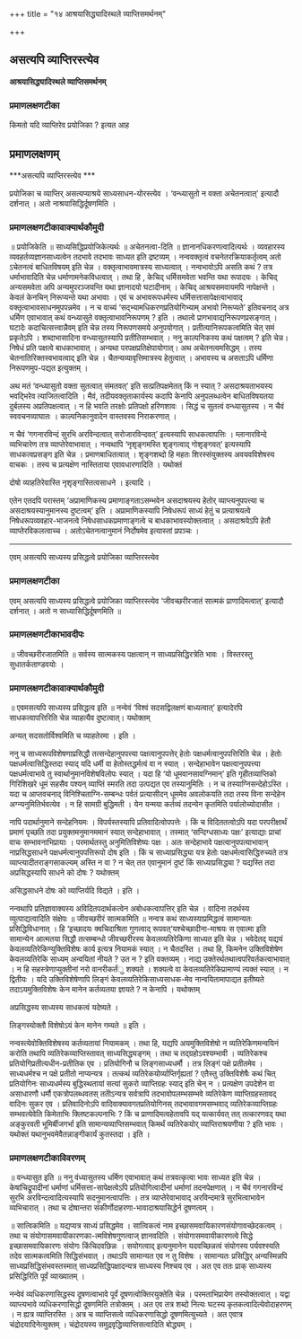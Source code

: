 +++
title = "१४ आश्रयासिद्ध्यादिस्थले व्याप्तिसमर्थनम्"

+++


## असत्यपि व्याप्तिरस्त्येव

**आश्रयासिद्ध्यादिस्थले व्याप्तिसमर्थनम्** 

### **प्रमाणलक्षणटीका**

किमतो यदि व्याप्तिरेव प्रयोजिका ? इत्यत आह

## प्रमाणलक्षणम्

***असत्यपि व्याप्तिरस्त्येव ***

प्रयोजिका च व्याप्तिर् असत्यप्याश्रये साध्यसाधन-योरस्त्येव । ‘वन्ध्यासुतो न वक्ता अचेतनत्वात्’ इत्यादौ दर्शनात् । अतो नाश्रयासिद्धिर्दूषणमिति ।

### **प्रमाणलक्षणटीकावाक्यार्थकौमुदी**

॥ प्रयोजिकेति ॥ साध्यसिद्धिप्रयोजिकेत्यर्थः ॥ अचेतनत्वा-दिति ॥ ज्ञानानधिकरणत्वादित्यर्थः । व्यवहारस्य व्यवहर्तव्यज्ञानसाध्यत्वेन तदभावे तदभावः साध्यत इति द्रष्टव्यम् । नन्ववक्तृत्वं वचनेतरक्रियाकर्तृत्वम् अतो ऽचेतनत्वं बाधितविषयम् इति चेन्न । वक्तृत्वाभावमात्रस्य साध्यत्वात् । नन्वभावोऽपि असति कथं ? तत्र धर्माभावादिति चेन्न धर्माणामनेकविधत्वात् । तथा हि , केचिद् धर्मिसमवेता भवन्ति यथा रूपादयः । केचिद् अन्यसमवेता अपि अन्यमुपरञ्जयन्ति यथा ज्ञानादयो घटादीनाम् । केचिद् आश्रयसमवायमपि नापेक्षन्ते । केवलं केनचिन् निरूप्यन्ते यथा अभावाः । एवं च अभावरूपधर्मस्य धर्मिसत्तासापेक्षत्वाभावाद् वक्तृत्वाभावसाधनमुपपन्नमेव । न च वाच्यं ‘सद्भ्यामधिकरणप्रतियोगिभ्याम् अभावो निरूप्यते’ इतिवचनाद् अत्र धर्मिण एवाभावात् कथं वन्ध्यासुते वक्तृत्वाभावनिरूपणम् ? इति । तथात्वे प्रागभावाद्यनिरूपणप्रसङ्गात् । घटादेः कदाचित्सत्त्वान्नैवम् इति चेन्न तस्य निरूपणसमये अनुपयोगात् । प्रतीत्यानिरूपकत्वमिति चेत् समं प्रकृतेऽपि । शब्दाभासादिना वन्ध्यासुतस्यापि प्रतीतिसम्भवात् । ननु काल्पनिकस्य कथं पक्षत्वम् ? इति चेन्न। निषेधं प्रति पक्षत्वे बाधकाभावात् । अन्यथा परपक्षप्रतिक्षेपायोगात्। अथ अचेतनत्वमसिद्धम् । तस्य चेतनातिरिक्तस्वभावत्वाद् इति चेन्न । चैतन्यव्यावृत्तिमात्रस्य हेतुत्वात् । अभावस्य च असताऽपि धर्मिणा निरूपणमुप-पद्यत इत्युक्तम् ।

अथ मतं ‘वन्ध्यासुतो वक्ता सुतत्वात् संमतवत्’ इति सत्प्रतिपक्षमेतत् किं न स्यात् ? असदाश्रयताभयस्य भवद्भिरेव त्याजितत्वादिति । मैवं, तदीयवक्तृताकार्यस्य कदापि केनापि अनुपलब्धत्वेन बाधितविषयतया दुर्बलस्य अप्रतिपक्षत्वात् । न हि भवति तरक्षोः प्रतिपक्षो हरिणशावः । सिद्धं च सुतत्वं वन्ध्यासुतस्य । न चैवं स्ववचनव्याघातः । काल्पनिकानुवादेन वास्तवस्य निराकरणात् ।

न चैवं ‘गगनारविन्दं सुरभि अरविन्दत्वात् सरोजारविन्दवत्’ इत्यस्यापि साधकत्वापत्तिः । म्लानारविन्दे व्यभिचारेण तत्र व्याप्तेरेवाभावात् । नन्वथापि ‘नृशृङ्गमस्ति शृङ्गत्वाद् गोशृङ्गवत्’ इत्यस्यापि साधकत्वप्रसङ्ग इति चेन्न । प्रमाणबाधितत्वात् । शृङ्गशब्दो हि महतः शिरस्संयुक्तस्य अवयवविशेषस्य वाचकः । तस्य च प्रत्यक्षेण नास्तिताया एवावधारणादिति । यथोक्तं

दोषो व्याहतिरेवास्ति नृशृङ्गास्तित्वसाधने । इत्यादि ।

एतेन एतदपि परास्तम् ‘अप्रामाणिकस्य प्रमाणाङ्गताऽसम्भवेन असदाश्रयस्य हेतोर् व्याप्त्यनुपपत्त्या च असदाश्रयस्यानुमानस्य दुष्टत्वम्’ इति । अप्रामाणिकस्यापि निषेधरूपं साध्यं हेतुं च प्रत्याश्रयत्वे निषेधरूपव्यवहार-भाजनत्वे निषेधसाधकप्रमाणाङ्गत्वे च बाधकाभावस्योक्तत्वात् । असदाश्रयेऽपि हेतौ व्याप्तेरविकलत्वाच्च । अतोऽचेतनत्वानुमानं निर्दोषमेव इत्यास्तां प्रपञ्चः ।

------------------------------------------------------------------------

एवम् असत्यपि साध्यस्य प्रसिद्धत्वे प्रयोजिका व्याप्तिरस्त्येव

### **प्रमाणलक्षणटीका**

एवम् असत्यपि साध्यस्य प्रसिद्धत्वे प्रयोजिका व्याप्तिरस्त्येव ‘जीवच्छरीरजातं सात्मकं प्राणादिमत्वात्’ इत्यादौ दर्शनात् । अतो न साध्यासिद्धिर्दूषणमिति ॥

### **प्रमाणलक्षणटीकाभावदीपः**

॥ जीवच्छरीरजातमिति ॥ सर्वस्य सात्मकस्य पक्षत्वान् न साध्यप्रसिद्धिरत्रेति भावः । विस्तरस्तु सुधातर्कताण्डवयोः ।

### **प्रमाणलक्षणटीकावाक्यार्थकौमुदी**

॥ एवमसत्यपि साध्यस्य प्रसिद्धत्व इति ॥ नन्वेवं ‘विश्वं सदसद्विलक्षणं बाध्यत्वात्’ इत्यादेरपि साधकत्वापत्तिरिति चेन्न व्याहत्यैव दुष्टत्वात्। यथोक्तम्

अन्यत् सदसतोर्विश्वमिति च व्याहतेरमा । इति ।

ननु च साध्यरूपविशेषणाप्रसिद्धौ तत्सन्देहानुपपत्त्या पक्षत्वानुपपत्तेर् हेतोः पक्षधर्मत्वानुपपत्तिरिति चेन्न । हेतोः पक्षधर्मत्वासिद्धिस्तदा स्याद् यदि धर्मी वा हेतोस्तद्धर्मत्वं वा न स्यात् । सन्देहाभावेन पक्षत्वानुपपत्त्या पक्षधर्मत्वाभावे तु स्वार्थानुमानविशेषविलोपः स्यात् । यदा हि ‘यो धूमवानसावग्निमान्’ इति गृहीतव्याप्तिको गिरिशिखरे धूमं सहसैव पश्यन् व्याप्तिं स्मरति तदा उत्पद्यत एव तस्यानुमितिः । न च तस्याग्निसन्देहोऽस्ति । यदा च आप्तवचनाद् विनिश्चिताग्नि-सम्बन्धः पर्वतं प्रत्यासीदन् धूममेव अवलोकयति तदा तस्य विना सन्देहेन अग्न्यनुमितिर्भवत्येव । न हि सामग्री बुद्धिमती । येन यन्मया कर्तव्यं तदन्येन कृतमिति पर्यालोच्योदासीत ।

नापि पदार्थानुमाने सन्देहनियमः । विपर्यस्तस्यापि प्रतिवादित्वोपपत्तेः । किं च विदिततत्वोऽपि यदा परपरीक्षार्थं प्रमाणं पृच्छति तदा प्रयुक्तमनुमानममानं स्यात् सन्देहाभावात् । तस्मात् ‘सन्दिग्धसाध्यः पक्षः’ इत्याद्याः प्राचां वाचः सम्भावनाभिप्रायाः । परमार्थतस्तु
अनुमितिविशेष्यः पक्षः । अतः सन्देहाभावे पक्षत्वानुपपत्याभावान् नाप्रसिद्धसाधने पक्षधर्मत्वानुपपत्तिरूपो दोष इति । किं च साध्याप्रसिद्ध्या यत्र हेतोः पक्षधर्मत्वासिद्धिरुच्यते तत्र व्याप्त्यादीतराङ्गसाकल्यम् अस्ति न वा ? न चेत् तत एवानुमानं दुष्टं किं साध्याप्रसिद्ध्या ? यद्यस्ति तदा अप्रसिद्धस्यापि साधने को दोषः ? यथोक्तम्

असिद्धसाधने दोषः को व्याप्तिर्यदि विद्यते । इति ।

नन्वथापि प्रतिज्ञावाक्यस्य अविदितपदार्थकत्वेन अबोधकत्वापत्तिर् इति चेन्न । वादिना तदर्थस्य व्युत्पाद्यत्वादिति संक्षेपः ॥ जीवच्छरीरं सात्मकमिति ॥ नन्वत्र कथं साध्यस्याप्रमिद्धत्वं सामान्यतः प्रसिद्धिविधानात् । हि ‘इच्छादयः क्वचिदाश्रिता गुणत्वाद् रूपवत्‘यश्चेच्छादीना-माश्रयः स एवात्मा इति सामान्येन आत्मतया सिद्धौ तत्सम्बन्धो जीवच्छरीरस्य केवलव्यतिरेकिणा साध्यत इति चेन्न । भवेदेतद् यद्ययं केवलव्यतिरेकिण्युक्तिविशेषः कार्य इत्यत्र नियामकं स्यात् । न चैतदस्ति । तथा हि, किमनेन उक्तिविशेषेण केवलव्यतिरेकि साध्यम् अन्वयितां नीयते ? उत न ? इति वक्तव्यम् । नाद्य उक्तेरर्थतथात्वपरिवर्तकत्वाभावात् । न हि सहस्त्रेणाप्युक्तीनां नरो वानरीकर्तंु शक्यते । शक्यत्वे वा केवलव्यतिरेकिप्रामाण्यं त्यक्तं स्यात् । न द्वितीयः । यदि उक्तिविशेषेणापि लिङ्गं केवलव्यतिरेकिसाध्यसाधक-मेव नान्वयितामापाद्यत इतीष्यते तदाऽयमुक्तिविशेषः केन मानेन कर्तव्यतया ज्ञायते ? न केनापि । यथोक्तम्

अप्रसिद्धस्य साध्यस्य साधकत्वं यदेष्यते ।

लिङ्गस्योक्तौ विशेषोऽयं केन मानेन गम्यते ॥ इति ।

नन्वस्त्येवोक्तिविशेषस्य कर्तव्यतायां नियामकम् । तथा हि, यद्यपि अयमुक्तिविशेषो न व्यतिरेकिणमन्वयिनं करोति तथापि व्यतिरेकव्याप्तिस्तावत् साध्यसिद्ध्यङ्गम् । तथा च तद्ग्रहोऽवश्यम्भावी । व्यतिरेकश्च प्रतियोगिप्रतीत्यधीन-प्रतीतिक एव । प्रतियोगिनौ च लिङ्गसाध्यधर्मौ । तत्र लिङ्गं पक्षे प्रतीतमेव । साध्यधर्मश्च न पक्षे प्रतीतो नाप्यन्यत्र । तत्कथं व्यतिरेकयोर्व्याप्तिर्गृह्यतां ? एतैस्तु उक्तिविशेषैः कथं चित् प्रतियोगिनः साध्यधर्मस्य बुद्धिस्थतायां सत्यां सुकरो व्याप्तिग्रहः स्याद् इति चेन् न । प्रत्यक्षेण उपदेशेन वा असाधारणौ धर्मौ एकत्रोपलब्धवतस् ततोेऽन्यत्र सर्वत्रापि तदभावोपलम्भसम्भवे व्यतिरेकेण व्याप्तिग्रहस्तावद् वादिनः सुकर एव । प्रतिवादिनोऽपि वादिवाक्यावगतप्रतियोगिनस् तदभावावगमसम्भवाद् व्यतिरेकव्याप्तिग्रहः सम्भवत्येवेति किमेताभिः क्लिष्टकल्पनाभिः ? किं च प्राणादिमत्वहेतावपि यद् यत्कार्यवत् तत् तत्कारणवद् यथा अङ्कुरवती भूमिर्बीजगर्भा इति सामान्यव्याप्तिसम्भवात् किमर्थं व्यतिरेकयोर् व्याप्तिराश्रयणीया ? इति भावः । यथोक्तं यथानुभवमेवैतन्नाङ्गीकार्यं कुतस्तदा । इति ।

### **प्रमाणलक्षणटीकाविवरणम्**

॥ वन्ध्यासुत इति ॥ ननु वंध्यासुतस्य धर्मिण एवाभावात् कथं तत्रवत्कृत्वा भावः साध्यत इति चेन्न । केषांचिद्रूपादीनां धर्माणां धर्मिसत्ता-सापेक्षत्वेऽपि प्रतियोगित्वादीनां धर्माणां तदनपेक्षणात् । न चैवं गगनारविन्दं सुरभि अरविन्दत्वादित्यस्यापि सदनुमानत्वापत्तिः । तत्र व्याप्तेरेवाभावाद् अरविन्दमात्रे सुरभित्वाभावेन व्यभिचारात् । तथा च दोषान्तरा संकीर्णोदाहरणा-भावादाश्रयासिद्धेर्न दूषणत्वम् ।

॥ सात्विकमिति ॥ यद्यप्यत्र साध्यं प्रसिद्धमेव । सात्विकत्वं नाम इच्छासमवायिकारणसंयोगावच्छेदकत्वम् । तथा च संयोगासमवायीकारणका-त्मविशेषगुणत्वाज् ज्ञानवदिति । संयोगासमवायीकारणत्वे सिद्धे इच्छासमवायिकारणः संयोगः किंचिदवछिन्नः । सयोगत्वाद् इत्यनुमानेन यदवच्छिन्नत्वं संयोगस्य पर्यवश्स्यति तदेव सात्मकत्वमिति सिद्धिसंभवात् । तथाऽपि सामान्यत एव न तु विशेषः । सामान्यतः प्रसिद्धिर् अन्यस्मिन्नपि साध्यप्रसिद्धिसंभवस्तस्मात् साध्यप्रसिद्धिपक्षादन्यत्र साध्यस्य निश्चय एव । अत एव ततः प्राक् साध्यस्य प्रसिद्धिरिति पूर्वं व्याख्यातम् ।

नन्वेवं व्यधिकरणासिद्धस्य दूषणत्वाभावे पूर्वं दूषणत्वोक्तिरयुक्तेति चेन्न । परमताभिप्रायेण तस्योक्तत्वात् । यद्वा व्याप्त्यभावे व्यधिकरणासिद्धो दूषणमिति तत्रोक्तम् । अत एव तत्र शब्दो नित्यः घटस्य कृतकत्वादित्येवोदाहरणम् । न ह्यत्र व्याप्तिरस्ति । अत्र च व्याप्तिसत्वे व्यधिकरणासिद्धो दूषणमित्युच्यते । अत एवात्र चंद्रोदयादिनेत्युक्तम् । चंद्रोदयस्य समुद्रवृद्धिव्याप्तिसत्वादिति बोद्ध्यम् ।

